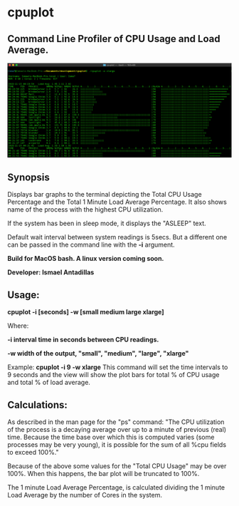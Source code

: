 # cpuplot

## Command Line Profiler of CPU Usage and Load Average.

![](cpuplot%20xlarge%20screenshot.png)


## Synopsis
Displays bar graphs to the terminal depicting the Total CPU Usage Percentage and the Total 1 Minute Load Average Percentage.  It also shows name of the process with the highest CPU utilization.

If the system has been in sleep mode, it displays the "ASLEEP" text.

Default wait interval between system readings is 5secs. But a different one can be passed in the command line with the **-i** argument.

**Build for MacOS bash.  A linux version coming soon.**

**Developer: Ismael Antadillas**



## Usage: 
**cpuplot -i [seconds] -w [small medium large xlarge]**

Where:

**-i interval time in seconds between CPU readings.**

**-w width of the output, "small", "medium", "large", "xlarge"**

Example: **cpuplot -i 9 -w xlarge**    This command will set the time intervals to 9 seconds and the view will show the plot bars for total % of CPU usage and total % of load average.


## Calculations:
As described in the man page for the "ps" command:
"The CPU utilization of the process is a decaying average over up to a
minute of previous (real) time.  Because the time base over which this
is computed varies (some processes may be very young), it is possible
for the sum of all %cpu fields to exceed 100%."

Because of the above some values for the "Total CPU Usage" may be over 100%.
When this happens, the bar plot will be truncated to 100%.

The 1 minute Load Average Percentage, is calculated dividing the 1 minute
Load Average by the number of Cores in the system.
